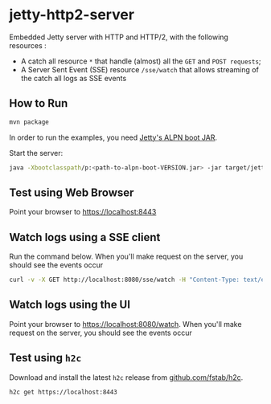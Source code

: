 jetty-http2-server
==================

Embedded Jetty server with HTTP and HTTP/2, with the following resources :
- A catch all resource `*` that handle (almost) all the `GET` and `POST requests`;
- A Server Sent Event (SSE) resource `/sse/watch` that allows streaming of the catch all logs as SSE events

How to Run
----------

```bash
mvn package
```

In order to run the examples, you need
[Jetty's ALPN boot JAR](http://unrestful.io/2015/10/09/alpn-java.html).

Start the server:

```bash
java -Xbootclasspath/p:<path-to-alpn-boot-VERSION.jar> -jar target/jetty-http2-server.jar
```

Test using Web Browser
----------------------

Point your browser to [https://localhost:8443](https://localhost:8443)


Watch logs using a SSE client
-----------------------------

Run the command below. When you'll make request on the server, you should see the events occur

```bash
curl -v -X GET http://localhost:8080/sse/watch -H "Content-Type: text/event-stream"
```


Watch logs using the UI
-----------------------

Point your browser to [https://localhost:8080/watch](https://localhost:8080/watch). When you'll make request on the server, you should see the events occur


Test using `h2c`
----------------

Download and install the latest `h2c` release from [github.com/fstab/h2c](https://github.com/fstab/h2c/releases).

```bash
h2c get https://localhost:8443
```
